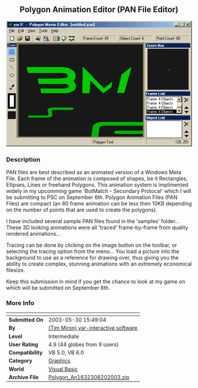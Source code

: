 ﻿<div align="center">

## Polygon Animation Editor \(PAN File Editor\)

<img src="PIC2003820119522607.gif">
</div>

### Description

PAN files are best described as an animated version of a Windows Meta File. Each frame of the animation is composed of shapes, be it Rectangles, Ellipses, Lines or freehand Polygons. This animation system is implimented widely in my upcomming game 'BotMatch - Secondary Protocal' which I will be submitting to PSC on September 6th. Polygon Animation Files (PAN Files) are compact (an 80 frame animation can be less then 10KB depending on the number of points that are used to create the polygons).

I have included several sample PAN files found in the 'samples' folder... These 3D looking animations were all 'traced' frame-by-frame from quality rendered animations...

Tracing can be done by clicking on the image button on the toolbar, or selecting the tracing option from the menu... You load a picture into the background to use as a reference for drawing over, thus giving you the ability to create complex, stunning animations with an extremely economical filesize.

Keep this submission in mind if you get the chance to look at my game on which will be submitted on September 6th.
 
### More Info
 


<span>             |<span>
---                |---
**Submitted On**   |2003-05-30 15:49:04
**By**             |[\(Tim Miron\) yar\-interactive software](https://github.com/Planet-Source-Code/PSCIndex/blob/master/ByAuthor/tim-miron-yar-interactive-software.md)
**Level**          |Intermediate
**User Rating**    |4.9 (44 globes from 9 users)
**Compatibility**  |VB 5\.0, VB 6\.0
**Category**       |[Graphics](https://github.com/Planet-Source-Code/PSCIndex/blob/master/ByCategory/graphics__1-46.md)
**World**          |[Visual Basic](https://github.com/Planet-Source-Code/PSCIndex/blob/master/ByWorld/visual-basic.md)
**Archive File**   |[Polygon\_An1632308202003\.zip](https://github.com/Planet-Source-Code/tim-miron-yar-interactive-software-polygon-animation-editor-pan-file-editor__1-47838/archive/master.zip)








